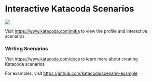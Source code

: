 # Interactive Katacoda Scenarios

[![](http://shields.katacoda.com/katacoda/mitja/count.svg)](https://www.katacoda.com/mitja "Get your profile on Katacoda.com")

Visit https://www.katacoda.com/mitja to view the profile and interactive scenarios

### Writing Scenarios
Visit https://www.katacoda.com/docs to learn more about creating Katacoda scenarios

For examples, visit https://github.com/katacoda/scenario-example
